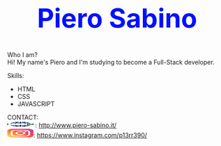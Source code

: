 <img>
<h1 style="font-size:60px; color: #01f; text-align:center;">Piero Sabino</h1>

Who I am?<br/>
Hi! My name's Piero and I'm studying to become a Full-Stack developer.

Skills:
- HTML
- CSS 
- JAVASCRIPT



CONTACT:<br/>
<img src="/img/web-search-engine.svg" width="60px" height="15px"> : http://www.piero-sabino.it/<br/>
<img src="/img/instagram.svg" width="60px" height="20px">:  https://www.instagram.com/p13rr390/ <br/>
